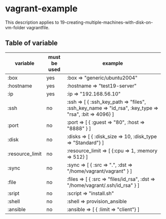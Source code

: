 # vagrant-example
This description applies to 19-creating-multiple-machines-with-disk-on-vm-folder vagrantfile.

## Table of variable

| variable        | must be used | example                                                                                             |
| --------------- | ------------ | --------------------------------------------------------------------------------------------------- |
| :box            | yes          |:box => "generic/ubuntu2004"                                                                         |
| :hostname       | yes          |:hostname => "test19-server"                                                                         |
| :ip             | yes          |:ip => "192.168.56.10"                                                                               |
| :ssh            | no           |:ssh => [ { :ssh_key_path => "files", :ssh_key_name => "id_rsa", :key_type => "rsa", :bit => 4096} ] |
| :port           | no           | :port => [ { :guest => "80", :host => "8888" } ]                                                    |
| :disk           | no           | :disks => [ { :disk_size => 10, :disk_type => "Standard"} ]                                         |
| :resource_limit | no           | :resource_limit => [ {:cpu => 1, :memory => 512} ]                                                  |
| :sync           | no           | :sync => [ { :src => ".", :dst => "/home/vagrant/vagrant" } ]                                       |
| :file           | no           | :files => [ { :src => "files/id_rsa", :dst => "/home/vagrant/.ssh/id_rsa" } ]                       |
| :sript          | no           | :script => "install.sh"                                                                             |
| :shell          | no           | :shell => provision_ansible                                                                         |
| :ansible        | no           | :ansible => [ { :limit => "client"} ]                                                               |
